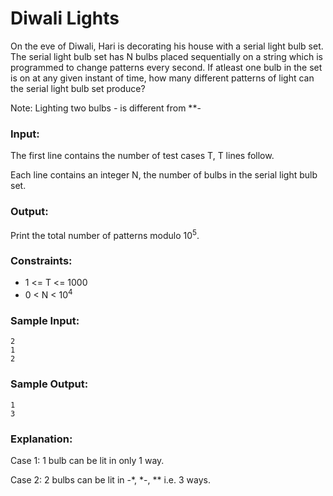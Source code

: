 Diwali Lights
=============

On the eve of Diwali, Hari is decorating his house with a serial light bulb set. The serial light bulb set has N bulbs placed sequentially on a string which is programmed to change patterns every second. If atleast one bulb in the set is on at any given instant of time, how many different patterns of light can the serial light bulb set produce?

Note: Lighting two bulbs *-* is different from **-

### Input:

The first line contains the number of test cases T, T lines follow. 

Each line contains an integer N, the number of bulbs in the serial light bulb set.

### Output:

Print the total number of patterns modulo 10<sup>5</sup>.

### Constraints:

* 1 <= T <= 1000
* 0 < N < 10<sup>4</sup>

### Sample Input:

    2
    1
    2

### Sample Output:

    1
    3

### Explanation:

Case 1: 1 bulb can be lit in only 1 way.

Case 2: 2 bulbs can be lit in -*, *-, ** i.e. 3 ways.
